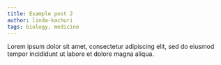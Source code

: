 ```yaml
---
title: Example post 2
author: linda-kachuri
tags: biology, medicine
---
```


Lorem ipsum dolor sit amet, consectetur adipiscing elit, sed do eiusmod tempor incididunt ut labore et dolore magna aliqua.
